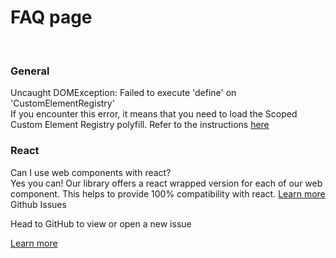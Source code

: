 # FAQ page

<br/>

<sgds-faq-grid>
<div>
<h3> General </h3>

<sgds-accordion-item>
    <div slot="accordion-header">Uncaught DOMException: Failed to execute 'define' on 'CustomElementRegistry'</div>
    <span slot="accordion-content">If you encounter this error, it means that you need to load the Scoped Custom Element Registry polyfill. Refer to the instructions <a target="_self" href="/docs/usage-scoped-elements--docs">here</a></span> 
</sgds-accordion-item>

<h3> React </h3>
<sgds-accordion-item >
    <div slot="accordion-header">Can I use web components with react?</div>
    <span slot="accordion-content">Yes you can! Our library offers a react wrapped version for each of our web component. This helps to provide 100% compatibility with react. <a target="_self" href="/docs/frameworks-react--docs">Learn more</a></span> 
</sgds-accordion-item>
</div>

<div>
<sgds-card class="faq">
<span slot="card-title">Github Issues</span>
<p slot="card-text">Head to GitHub to view or open a new issue</p>    
<a slot="card-link" href="https://github.com/GovTechSG/sgds-web-component/issues" target="_blank">Learn more</a>
</sgds-card>
</div>
</sgds-faq-grid>
